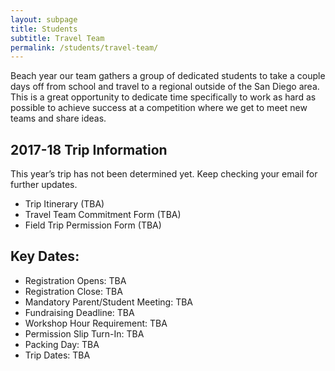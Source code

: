 ```yaml
---
layout: subpage
title: Students
subtitle: Travel Team
permalink: /students/travel-team/
---
```


Beach year our team gathers a group of dedicated students to take a couple days off from school and travel to a regional outside of the San Diego area. This is a great opportunity to dedicate time specifically to work as hard as possible to achieve success at a competition where we get to meet new teams and share ideas.

## 2017-18 Trip Information

This year’s trip has not been determined yet. Keep checking your email for further updates.

+ Trip Itinerary (TBA)
+ Travel Team Commitment Form (TBA)
+ Field Trip Permission Form (TBA)

## Key Dates:

+ Registration Opens: TBA
+ Registration Close: TBA
+ Mandatory Parent/Student Meeting: TBA
+ Fundraising Deadline: TBA
+ Workshop Hour Requirement: TBA
+ Permission Slip Turn-In: TBA
+ Packing Day: TBA
+ Trip Dates:  TBA
